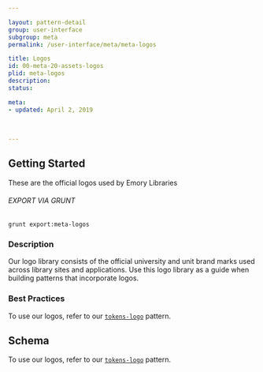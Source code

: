 ```yaml
---

layout: pattern-detail
group: user-interface
subgroup: meta
permalink: /user-interface/meta/meta-logos

title: Logos
id: 00-meta-20-assets-logos
plid: meta-logos
description: 
status: 

meta:
- updated: April 2, 2019
  
  
  
---
```



## Getting Started

These are the official logos used by Emory Libraries

###### EXPORT VIA GRUNT

```
grunt export:meta-logos
```


### Description

Our logo library consists of the official university and unit brand marks used across library sites and applications. Use this logo library as a guide when building patterns that incorporate logos.


### Best Practices

To use our logos, refer to our [`tokens-logo`][tokens-logo] pattern.


## Schema

To use our logos, refer to our [`tokens-logo`][tokens-logo] pattern.


[tokens-logo]: /patterns/10-tokens-10-globals-logo/10-tokens-10-globals-logo.html
